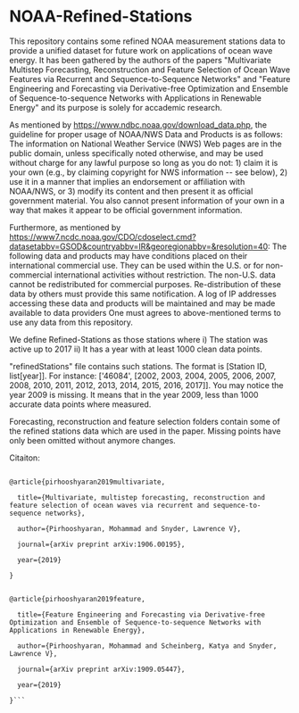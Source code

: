 # NOAA-Refined-Stations
This repository contains some refined NOAA measurement stations data to provide a unified dataset for future work on applications of ocean wave energy. It has been gathered by the authors of the papers "Multivariate Multistep Forecasting, Reconstruction and Feature Selection of Ocean Wave Features via Recurrent and Sequence-to-Sequence Networks" and "Feature Engineering and Forecasting via Derivative-free Optimization and Ensemble of Sequence-to-sequence Networks with Applications in Renewable Energy" and its purpose is solely for accademic research.   

As mentioned by https://www.ndbc.noaa.gov/download_data.php, the guideline for proper usage of NOAA/NWS Data and Products is as follows:
The information on National Weather Service (NWS) Web pages are in the public domain, unless specifically noted otherwise, and may be used without charge for any lawful purpose so long as you do not: 1) claim it is your own (e.g., by claiming copyright for NWS information -- see below), 2) use it in a manner that implies an endorsement or affiliation with NOAA/NWS, or 3) modify its content and then present it as official government material. You also cannot present information of your own in a way that makes it appear to be official government information. 

Furthermore, as mentioned by https://www7.ncdc.noaa.gov/CDO/cdoselect.cmd?datasetabbv=GSOD&countryabbv=IR&georegionabbv=&resolution=40: 
The following data and products may have conditions placed on their international commercial use. They can be used within the U.S. or for non-commercial international activities without restriction. The non-U.S. data cannot be redistributed for commercial purposes. Re-distribution of these data by others must provide this same notification. A log of IP addresses accessing these data and products will be maintained and may be made available to data providers 
One must agrees to above-mentioned terms to use any data from this repository.  

We define Refined-Stations as those stations where 
i) The station was active up to 2017 
ii) It has a year with at least 1000 clean data points.

"refinedStations" file contains such stations. The format is [Station ID, list[year]]. For instance:
['46084', [2002, 2003, 2004, 2005, 2006, 2007, 2008, 2010, 2011, 2012, 2013, 2014, 2015, 2016, 2017]]. You may notice the year 2009 is missing. It means that in the year 2009, less than 1000 accurate data points where measured. 

Forecasting, reconstruction and feature selection folders contain some of the refined stations data which are used in the paper. Missing points have only been omitted without anymore changes. 

Citaiton:


```

@article{pirhooshyaran2019multivariate,

  title={Multivariate, multistep forecasting, reconstruction and feature selection of ocean waves via recurrent and sequence-to-sequence networks},
  
  author={Pirhooshyaran, Mohammad and Snyder, Lawrence V},
  
  journal={arXiv preprint arXiv:1906.00195},
  
  year={2019}
  
}


@article{pirhooshyaran2019feature,

  title={Feature Engineering and Forecasting via Derivative-free Optimization and Ensemble of Sequence-to-sequence Networks with Applications in Renewable Energy},
  
  author={Pirhooshyaran, Mohammad and Scheinberg, Katya and Snyder, Lawrence V},
  
  journal={arXiv preprint arXiv:1909.05447},
  
  year={2019}
  
}```
